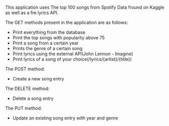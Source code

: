 This application uses The top 100 songs from Spotify Data fround on Kaggle 
as well as a fre lyrics API.

The GET methods present in the application are as follows:
- Print everything from the database
- Print the top songs with popularity above 75
- Print a song from a certain year
- Prints the genre of a certain song
- Print lyrics using the external API(John Lennon - Imagine)
- Print lyrics of a song of your choice(/lyrics/{artist}/{title})

The POST method:
- Create a new song entry

The DELETE method:
- Delete a song entry

The PUT method:
- Update an existing song entry with year and genre


